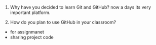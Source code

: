1. Why have you decided to learn Git and GitHub?
now a days its very important platform.

2. How do you plan to use GitHub in your classroom?
- for assignmanet
- sharing project code

